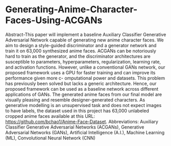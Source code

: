 # Generating-Anime-Character-Faces-Using-ACGANs
Abstract-This paper will implement a baseline Auxiliary Classifier Generative Adversarial Network capable of generating new anime character faces. We aim to design a style-guided discriminator and a generator network and train it on 63,000 synthesized anime faces. ACGANs can be notoriously hard to train as the generator, and the discriminator architectures are susceptible to parameters, hyperparameters, regularization, learning rate, and activation functions. However, unlike a conventional GANs network, our proposed framework uses a GPU for faster training and can improve its performance given more c- omputational power and datasets. This problem has previously been solved but lacks a generic architecture. Hence, our proposed framework can be used as a baseline network across different applications of GANs. The generated anime faces from our final model are visually pleasing and resemble designer-generated characters. As generative modelling is an unsupervised task and does not expect images to have labels, the dataset used in this project has 63,000 unlabeled cropped anime faces available at this URL: https://github.com/bchao1/Anime-Face-Dataset. Abbreviations: Auxiliary Classifier Generative Adversarial Networks (ACGANs), Generative Adversarial Networks (GANs), Artificial Intelligence (A.I.), Machine Learning (ML), Convolutional Neural Network (CNN)
